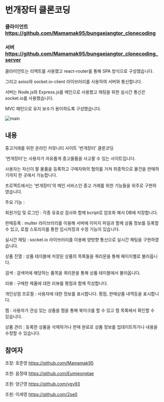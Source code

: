 # 번개장터 클론코딩
### 클라이언트 https://github.com/Mamamak95/bungaejangtor_clonecoding
### 서버 https://github.com/Mamamak95/bungaejangtor_clonecoding_server

클라이언트는 리액트를 사용했고 react-router를 통해 SPA 방식으로 구성했습니다.

그리고 axios와 socket.io-client 라이브러리를 사용하여 서버와 통신합니다.



서버는 Node.js와 Express.js를 메인으로 사용했고 채팅을 위한 실시간 통신은 socket.io를 사용했습니다. 

MVC 패턴으로 유지 보수가 용이하도록 구성했습니다.

![main](https://github.com/Mamamak95/bungaejangtor_clonecoding_server/assets/79183851/7c427adc-273d-4eed-bf80-26ebf54f5e44)


## 내용

중고거래를 위한 온라인 커뮤니티 사이트 '번개장터' 클론코딩



'번개장터'는 사용자가 자유롭게 중고물품을 사고팔 수 있는 사이트입니다.

사용자는 자신이 팔 물품을 등록하고 구매자와의 협의를 거쳐 최종적으로 물건을 판매하기까지 한 곳에서 가능합니다.

프로젝트에서는 '번개장터'의 메인 서비스인 중고 거래를 위한 기능들을 위주로 구현하였습니다.

주요 기능 :

회원가입 및 로그인 : 각종 유효성 검사와 함께 bcript로 암호화 해서 DB에 저장합니다.

판매등록 : multer 라이브러리를 이용해 서버에 이미지 파일과 함께 상품 정보를 등록할 수 있고, 로컬 스토리지를 통한 임시저장과 수정 기능이 있습니다.

실시간 채팅 : socket.io 라이브러리를 이용해 양방향 통신으로 실시간 채팅을 구현하였습니다. 

상품 진열 : 상품 테이블에 저장된 상품의 목록들을 쿼리문을 통해 페이지별로 불러옵니다.

검색 : 검색어에 해당하는 품목을 쿼리문을 통해 상품 테이블에서 불러옵니다.

리뷰 : 구매한 제품에 대한 리뷰를 평점과 함께 작성합니다.

개인상점 프로필 : 사용자에 대한 정보를 표시합니다. 평점, 판매상품 내역등을 표시합니다.

찜 : 사용자가 관심 있는 상품을 찜을 통해 북마크를 할 수 있고 찜 목록에서 확인할 수 있습니다.

상품 관리 : 등록한 상품을 삭제하거나 판매 완료로 상품 정보를 업데이트하거나 내용을 수정할 수 있습니다.


## 참여자
조장: 호준영 <https://github.com/Mamamak95>

조원: 음정태 <https://github.com/Eumjeongtae>

조원: 양근영 <https://github.com/ygy93>

조원: 이세영 <https://github.com/2se0>

